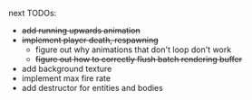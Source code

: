 next TODOs:
* ~~add running upwards animation~~
* ~~implement player death, respawning~~
   * figure out why animations that don't loop don't work
   * ~~figure out how to correctly flush batch rendering buffer~~
* add background texture
* implement max fire rate
* add destructor for entities and bodies
